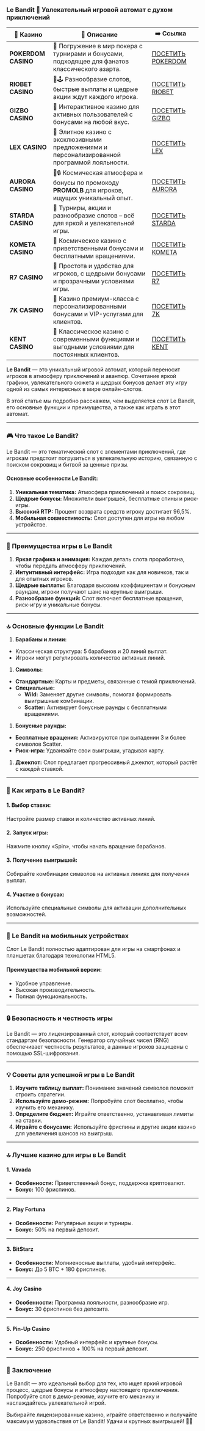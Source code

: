 ### Le Bandit 🎰 Увлекательный игровой автомат с духом приключений
| 🎰 Казино           | 📜 Описание                                                                                       | ➡️ Ссылка                                                                                          |   |
| ------------------- | ------------------------------------------------------------------------------------------------- | -------------------------------------------------------------------------------------------------- | - |
| **POKERDOM CASINO** | 🎲 Погружение в мир покера с турнирами и бонусами, подходящее для фанатов классического азарта.   | [ПОСЕТИТЬ POKERDOM](https://brandplay.link/FwVc4f)                                                 |   |
| **RIOBET CASINO**   | 🌟🕹️ Разнообразие слотов, быстрые выплаты и щедрые акции ждут каждого игрока.                    | [ПОСЕТИТЬ RIOBET](https://brandplay.link/TnjsxFvH)                                                 |   |
| **GIZBO CASINO**    | 🚀 Интерактивное казино для активных пользователей с бонусами на любой вкус.                      | [ПОСЕТИТЬ GIZBO](https://brandplay.link/rvzLrVLp)                                                  |   |
| **LEX CASINO**      | 🎰 Элитное казино с эксклюзивными предложениями и персонализированной программой лояльности.      | [ПОСЕТИТЬ LEX](https://brandplay.link/VMqNXPFs)                                                    |   |
| **AURORA CASINO**   | 🌌🔒 Космическая атмосфера и бонусы по промокоду **PROMOLB** для игроков, ищущих уникальный опыт. | [ПОСЕТИТЬ AURORA](https://10trafic-stat2.com/click/668546556bcc6313411604bc/6766/13031/subaccount) |   |
| **STARDA CASINO**   | 🌠 Турниры, акции и разнообразие слотов – всё для яркой и увлекательной игры.                     | [ПОСЕТИТЬ STARDA](https://brandplay.link/HDcDrxLk)                                                 |   |
| **KOMETA CASINO**   | 💫 Космическое казино с приветственными бонусами и бесплатными вращениями.                        | [ПОСЕТИТЬ KOMETA](https://brandplay.link/jHzFFYGv)                                                 |   |
| **R7 CASINO**       | 🎯 Простота и удобство для игроков, с щедрыми бонусами и прозрачными условиями игры.              | [ПОСЕТИТЬ R7](https://brandplay.link/dByFXP7h)                                                     |   |
| **7K CASINO**       | 💎 Казино премиум-класса с персонализированными бонусами и VIP-услугами для клиентов.             | [ПОСЕТИТЬ 7K](https://brandplay.link/dd46bNgD)                                                     |   |
| **KENT CASINO**     | 🎲 Классическое казино с современными функциями и выгодными условиями для постоянных клиентов.    | [ПОСЕТИТЬ KENT](https://brandplay.link/XRH1g6Vb)                                                   |   |
**Le Bandit** — это уникальный игровой автомат, который переносит игроков в атмосферу приключений и авантюр. Сочетание яркой графики, увлекательного сюжета и щедрых бонусов делает эту игру одной из самых интересных в мире онлайн-слотов.

В этой статье мы подробно расскажем, чем выделяется слот Le Bandit, его основные функции и преимущества, а также как играть в этот автомат.

***

### 🎮 Что такое Le Bandit?

Le Bandit — это тематический слот с элементами приключений, где игрокам предстоит погрузиться в увлекательную историю, связанную с поиском сокровищ и битвой за ценные призы.

#### **Основные особенности Le Bandit:**

1. **Уникальная тематика:** Атмосфера приключений и поиск сокровищ.
2. **Щедрые бонусы:** Множители выигрышей, бесплатные спины и риск-игры.
3. **Высокий RTP:** Процент возврата средств игроку достигает 96,5%.
4. **Мобильная совместимость:** Слот доступен для игры на любом устройстве.

***

### 🌟 Преимущества игры в Le Bandit

1. **Яркая графика и анимация:**
   Каждая деталь слота проработана, чтобы передать атмосферу приключений.
2. **Интуитивный интерфейс:**
   Игра подходит как для новичков, так и для опытных игроков.
3. **Щедрые выплаты:**
   Благодаря высоким коэффициентам и бонусным раундам, игроки получают шанс на крупные выигрыши.
4. **Разнообразие функций:**
   Слот включает бесплатные вращения, риск-игру и уникальные бонусы.

***

### 🔝 Основные функции Le Bandit

1. **Барабаны и линии:**

* Классическая структура: 5 барабанов и 20 линий выплат.
* Игроки могут регулировать количество активных линий.

1. **Символы:**

* **Стандартные:** Карты и предметы, связанные с темой приключений.
* **Специальные:**
  * **Wild:** Заменяет другие символы, помогая формировать выигрышные комбинации.
  * **Scatter:** Активирует бонусные раунды с бесплатными вращениями.

1. **Бонусные раунды:**

* **Бесплатные вращения:** Активируются при выпадении 3 и более символов Scatter.
* **Риск-игра:** Удваивайте свои выигрыши, угадывая карту.

1. **Джекпот:**
   Слот предлагает прогрессивный джекпот, который растёт с каждой ставкой.

***

### 🎰 Как играть в Le Bandit?

#### **1. Выбор ставки:**

Настройте размер ставки и количество активных линий.

#### **2. Запуск игры:**

Нажмите кнопку «Spin», чтобы начать вращение барабанов.

#### **3. Получение выигрышей:**

Собирайте комбинации символов на активных линиях для получения выплат.

#### **4. Участие в бонусах:**

Используйте специальные символы для активации дополнительных возможностей.

***

### 📱 Le Bandit на мобильных устройствах

Слот Le Bandit полностью адаптирован для игры на смартфонах и планшетах благодаря технологии HTML5.

#### **Преимущества мобильной версии:**

* Удобное управление.
* Высокая производительность.
* Полная функциональность.

***

### 🔒 Безопасность и честность игры

Le Bandit — это лицензированный слот, который соответствует всем стандартам безопасности. Генератор случайных чисел (RNG) обеспечивает честность результатов, а данные игроков защищены с помощью SSL-шифрования.

***

### 💡 Советы для успешной игры в Le Bandit

1. **Изучите таблицу выплат:**
   Понимание значений символов поможет строить стратегии.
2. **Используйте демо-режим:**
   Попробуйте слот бесплатно, чтобы изучить его механику.
3. **Определите бюджет:**
   Играйте ответственно, устанавливая лимиты на ставки.
4. **Играйте с бонусами:**
   Используйте фриспины и другие акции казино для увеличения шансов на выигрыш.

***

### 🔝 Лучшие казино для игры в Le Bandit

#### **1. Vavada**

* **Особенности:** Приветственный бонус, поддержка криптовалют.
* **Бонус:** 100 фриспинов.

***

#### **2. Play Fortuna**

* **Особенности:** Регулярные акции и турниры.
* **Бонус:** 50% на первый депозит.

***

#### **3. BitStarz**

* **Особенности:** Молниеносные выплаты, удобный интерфейс.
* **Бонус:** До 5 BTC + 180 фриспинов.

***

#### **4. Joy Casino**

* **Особенности:** Программа лояльности, разнообразие игр.
* **Бонус:** 30 фриспинов без депозита.

***

#### **5. Pin-Up Casino**

* **Особенности:** Удобный интерфейс и крупные бонусы.
* **Бонус:** 250 фриспинов + 100% на первый депозит.

***

### 🎯 Заключение

Le Bandit — это идеальный выбор для тех, кто ищет яркий игровой процесс, щедрые бонусы и атмосферу настоящего приключения. Попробуйте слот в демо-режиме, изучите его механику и наслаждайтесь увлекательной игрой.

Выбирайте лицензированные казино, играйте ответственно и получайте максимум удовольствия от Le Bandit! Удачи и крупных выигрышей! 🎰✨

